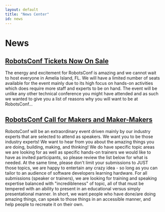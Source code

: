 ```yaml
---
layout: default
title: "News Center"
id: news
---
```


<div class='container'>
<h1>News</h1>

## [RobotsConf Tickets Now On Sale](/pages/how-to-ticket.html)


The energy and excitement for RobotsConf is amazing and we cannot wait to host everyone in Amelia Island, FL. We will have a limited number of seats available for the event mainly due to its high focus on hands-on activities which does require more staff and experts to be on hand. The event will be unlike any other technical conference you might have attended and as such we wanted to give you a list of reasons why you will want to be at RobotsConf...


## [RobotsConf Call for Makers and Maker-Makers](/pages/call-for-speakers.html)

RobotsConf will be an extraordinary event driven mainly by our industry experts that are selected to attend as speakers. We want you to be those industry experts! We want to hear from you about the amazing things you are doing, building, making, and thinking! We do have specific topic areas we are looking for as well as specific hands-on trainers we would like to have as invited participants, so please review the list below for what is needed. At the same time, please don't limit your submissions to JUST those topics, we are happy to entertain any crazy idea - so long as you can tailor to an audience of software developers learning hardware. For all submissions (speaker or trainers), we are looking for training and speaking expertise balanced with "incredibleness" of topic, all of that must be tempered with an ability to present in an educational versus simply presentational manner. In short, we want people who have done/are doing amazing things, can speak to those things in an accessible manner, and help people to recreate it on their own.

